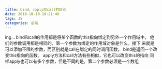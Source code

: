 ```yaml
---
title: bind、apply和call的区别
date: 2018-10-10 18:21:49
tags: JS
categories: 前端
---
```

ing...
bind和call的作用都是将某个函数的this指向绑定到另外一个作用域中，
他们的参数调用都是相同的，第一个参数为绑定的作用域对象是什么，接下
来就是可以添加不限的参数，而区别就是call在绑定的同时调用函数，
bind是返回一个改变this指向的函数。
apply方法和call方法有些相似，它也可以改变this的指向
同样apply也可以有多个参数，但是不同的是，第二个参数必须是一个数组
